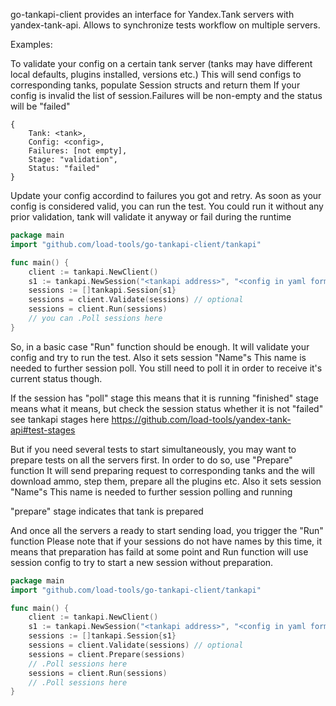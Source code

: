 go-tankapi-client provides an interface for Yandex.Tank servers with yandex-tank-api.
Allows to synchronize tests workflow on multiple servers.

Examples:

To validate your config on a certain tank server (tanks may have different local defaults, plugins installed, versions etc.) 
This will send configs to corresponding tanks, populate Session structs and return them
If your config is invalid the list of session.Failures will be non-empty and the status will be "failed"
```
{
    Tank: <tank>,
    Config: <config>,
    Failures: [not empty],
    Stage: "validation",
    Status: "failed"
}
```
Update your config accordind to failures you got and retry.
As soon as your config is considered valid, you can run the test.
You could run it without any prior validation, tank will validate it anyway or fail during the runtime

```go
package main
import "github.com/load-tools/go-tankapi-client/tankapi"

func main() {
	client := tankapi.NewClient()
    s1 := tankapi.NewSession("<tankapi address>", "<config in yaml format>")
    sessions := []tankapi.Session{s1}
    sessions = client.Validate(sessions) // optional
    sessions = client.Run(sessions)
    // you can .Poll sessions here
}
```

So, in a basic case "Run" function should be enough.
It will validate your config and try to run the test.
Also it sets session "Name"s
This name is needed to further session poll.
You still need to poll it in order to receive it's current status though.

If the session has "poll" stage this means that it is running
"finished" stage means what it means, but check the session status whether it is not "failed"
see tankapi stages here https://github.com/load-tools/yandex-tank-api#test-stages

But if you need several tests to start simultaneously, you may want to prepare tests on all the servers first.
In order to do so, use "Prepare" function
It will send preparing request to corresponding tanks and the will download ammo, step them, prepare all the plugins etc.
Also it sets session "Name"s
This name is needed to further session polling and running

"prepare" stage indicates that tank is prepared 

And once all the servers a ready to start sending load, you trigger the "Run" function
Please note that if your sessions do not have names by this time, it means that preparation has faild at some point and Run function will use session config to try to start a new session without preparation. 
```go
package main
import "github.com/load-tools/go-tankapi-client/tankapi"

func main() {
	client := tankapi.NewClient()
    s1 := tankapi.NewSession("<tankapi address>", "<config in yaml format>")
    sessions := []tankapi.Session{s1}
    sessions = client.Validate(sessions) // optional
    sessions = client.Prepare(sessions)
    // .Poll sessions here
    sessions = client.Run(sessions)
    // .Poll sessions here
}
```